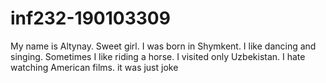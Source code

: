 # inf232-190103309
My name is Altynay.
Sweet girl.
I was born in Shymkent.
I like dancing and singing.
Sometimes I like riding a horse.
I visited only Uzbekistan.
I hate watching American films.
it was just joke
